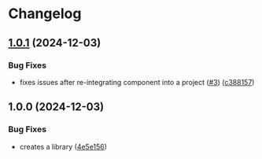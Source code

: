 # Changelog

## [1.0.1](https://github.com/vpishuk/nextjs-app-router-events/compare/v1.0.0...v1.0.1) (2024-12-03)


### Bug Fixes

* fixes issues after re-integrating component into a project ([#3](https://github.com/vpishuk/nextjs-app-router-events/issues/3)) ([c388157](https://github.com/vpishuk/nextjs-app-router-events/commit/c3881571d2e9a2fb254278575721ffeec0bc3a79))

## 1.0.0 (2024-12-03)


### Bug Fixes

* creates a library ([4e5e156](https://github.com/vpishuk/nextjs-app-router-events/commit/4e5e15699bddb353eea2e1f4899a54144f3c0f75))
